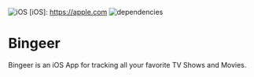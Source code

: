 ![iOS](https://img.shields.io/badge/Platform-iOS%2014%2B-green) [iOS]: https://apple.com ![dependencies](https://img.shields.io/badge/Dependencies-Alamofire%20Kingfisher%20YoutubePlayerView-red)   

# Bingeer

Bingeer is an iOS App for tracking all your favorite TV Shows and Movies.


